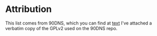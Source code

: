 # Attribution

This list comes from 90DNS, which you can find at [text](https://gitlab.com/a/90dns)
I've attached a verbatim copy of the GPLv2 used on the 90DNS repo.
